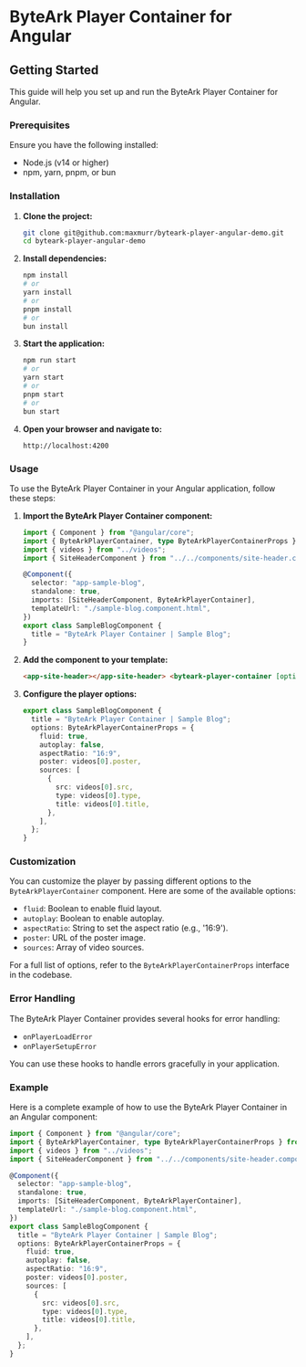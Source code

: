 # ByteArk Player Container for Angular

## Getting Started

This guide will help you set up and run the ByteArk Player Container for Angular.

### Prerequisites

Ensure you have the following installed:

- Node.js (v14 or higher)
- npm, yarn, pnpm, or bun

### Installation

1. **Clone the project:**

   ```sh
   git clone git@github.com:maxmurr/byteark-player-angular-demo.git
   cd byteark-player-angular-demo
   ```

2. **Install dependencies:**

   ```sh
   npm install
   # or
   yarn install
   # or
   pnpm install
   # or
   bun install
   ```

3. **Start the application:**

   ```sh
   npm run start
   # or
   yarn start
   # or
   pnpm start
   # or
   bun start
   ```

4. **Open your browser and navigate to:**
   ```
   http://localhost:4200
   ```

### Usage

To use the ByteArk Player Container in your Angular application, follow these steps:

1. **Import the ByteArk Player Container component:**

   ```typescript
   import { Component } from "@angular/core";
   import { ByteArkPlayerContainer, type ByteArkPlayerContainerProps } from "byteark-player-angular";
   import { videos } from "../videos";
   import { SiteHeaderComponent } from "../../components/site-header.component";

   @Component({
     selector: "app-sample-blog",
     standalone: true,
     imports: [SiteHeaderComponent, ByteArkPlayerContainer],
     templateUrl: "./sample-blog.component.html",
   })
   export class SampleBlogComponent {
     title = "ByteArk Player Container | Sample Blog";
   }
   ```

2. **Add the component to your template:**

   ```html
   <app-site-header></app-site-header> <byteark-player-container [options]="options"></byteark-player-container>
   ```

3. **Configure the player options:**

   ```typescript
   export class SampleBlogComponent {
     title = "ByteArk Player Container | Sample Blog";
     options: ByteArkPlayerContainerProps = {
       fluid: true,
       autoplay: false,
       aspectRatio: "16:9",
       poster: videos[0].poster,
       sources: [
         {
           src: videos[0].src,
           type: videos[0].type,
           title: videos[0].title,
         },
       ],
     };
   }
   ```

### Customization

You can customize the player by passing different options to the `ByteArkPlayerContainer` component. Here are some of the available options:

- `fluid`: Boolean to enable fluid layout.
- `autoplay`: Boolean to enable autoplay.
- `aspectRatio`: String to set the aspect ratio (e.g., '16:9').
- `poster`: URL of the poster image.
- `sources`: Array of video sources.

For a full list of options, refer to the `ByteArkPlayerContainerProps` interface in the codebase.

### Error Handling

The ByteArk Player Container provides several hooks for error handling:

- `onPlayerLoadError`
- `onPlayerSetupError`

You can use these hooks to handle errors gracefully in your application.

### Example

Here is a complete example of how to use the ByteArk Player Container in an Angular component:

```typescript
import { Component } from "@angular/core";
import { ByteArkPlayerContainer, type ByteArkPlayerContainerProps } from "byteark-player-angular";
import { videos } from "../videos";
import { SiteHeaderComponent } from "../../components/site-header.component";

@Component({
  selector: "app-sample-blog",
  standalone: true,
  imports: [SiteHeaderComponent, ByteArkPlayerContainer],
  templateUrl: "./sample-blog.component.html",
})
export class SampleBlogComponent {
  title = "ByteArk Player Container | Sample Blog";
  options: ByteArkPlayerContainerProps = {
    fluid: true,
    autoplay: false,
    aspectRatio: "16:9",
    poster: videos[0].poster,
    sources: [
      {
        src: videos[0].src,
        type: videos[0].type,
        title: videos[0].title,
      },
    ],
  };
}
```
